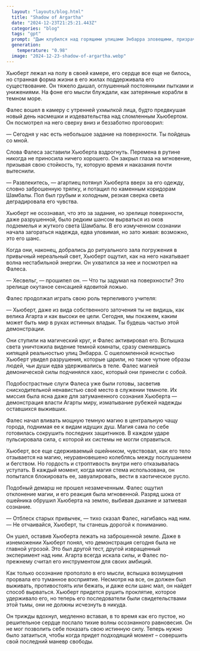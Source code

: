 ```yaml
---
  layout: "layouts/blog.html"
  title: "Shadow of Argartha"
  date: "2024-12-23T21:25:21.443Z"
  categories: "blog"
  tags: "gpt"
  prompt: "Дым клубился над горящими улицами Энбарра зловещими, призрачными столбами. Пепел и медный привкус пролитой крови наполняли воздух. Крики и вопли страданий некогда гордых жителей столицы слились в восхитительную симфонию мучений, которая вызвала ухмылку на лице Фалеса.\r\nФалес проскользнул между тенями разграбленного города. Некогда девственные фонтаны бульвара пропитались кровью, сапфировые воды теперь представляли собой лужи темно-красного цвета. В одной из них труп темного рыцаря и его коня остались частично затопленными.\r\nОн был осторожен и избегал находиться под прямыми солнечными лучами в течение длительного периода времени. Без кожи Аруднела, которая могла бы его защитить, трансформированное тело агартийца было уязвимо для резких, обжигающих лучей сверху. Кроме того, несмотря на то, что город находился в осаде, его уникальная внешность, скорее всего, привлекла бы нежелательное внимание.\r\nПодделать его смерть в Дердруи было достаточно просто. Ему просто нужно было лежать достаточно неподвижно, чтобы мальчик-король решил, что его убили, прежде чем телепортироваться обратно в Шамбалу. Учитывая, как распространились новости о смерти «лорда Арундела», можно было предположить, что пропавший труп смешался с сотнями других адрессианцев, убитых в тот день. Тем не менее, потеря кожи Арундела была неприятностью. Форма хорошо послужила ему, прокладывая путь через империю и расставляя шахматную доску, которой был Фодлан, таким образом, чтобы это привело к успеху Агарты.\r\nДевочка-император, драгоценный инструмент, который они выковывали годами, в конце концов оказалась катастрофой. Она была полезной пешкой в начале, ценной марионеткой, которая заставила империю броситься против мощи церкви и проложить путь к возрождению Агарты.\r\nВ конечном итоге ее гордыня стала причиной ее неудачи.\r\nНесмотря на всю мощь и помощь, предоставленную Фалесом и Агартой, Хресвельг все еще держала их подальше от империи. Хотя у нее не было проблем с использованием гребневых зверей в бою, она требовала, чтобы процессы, лежащие в основе создания таких существ, были минимальными и не попадались на глаза. Она уклонялась от большинства случаев сопутствующего ущерба. Она никогда не хотела полностью принимать дары, которые ей предлагали, и теперь ее драгоценная империя в результате превратилась в дымящиеся руины.\r\nАгартцы стремились создать грозного монстра, который мог бы сравниться с Безупречным в бою.\r\nВ итоге у них осталась лишь маленькая испуганная девочка.\r\nВступление в Энбарр было рискованным, но был один последний инструмент, который он мог спасти от этого ужасного провала кампании.\r\nИменно на ступенях дворца Энбарра Фалес наконец нашел то, что искал.\r\nСломанный, истекающий кровью и скорчившийся на этих ступенях, был Хуберт фон Вестра.\r\nЕго рваный плащ безвольно развевался на ветру, создавая впечатление изуродованного животного, которого терзает ветер. Покалеченная летучая мышь растянулась на окровавленных ступенях дворца, который он поклялся защищать. Юный Вестра продолжал тащить себя вперед с трудом, дюйм за дюймом. Длинные пальцы слабо царапали каменные ступени, отчаянно пытаясь подтянуться поближе к своей сеньоре, которую, вероятно, уже убивали. Кровь продолжала собираться под ним и стекать по камню алыми ручейками.\r\nДыхание, вырывавшееся из сломанного тела, было прерывистым, густым и влажным. Отрывистый кашель заставил все тело молодого человека содрогаться. Задняя часть его темного плаща пропиталась более глубоким оттенком черного. Вероятно, это место раны, которая оставила его в нынешнем состоянии.\r\nТот, кто смертельно ранил Вестру, явно не удосужился дважды проверить, действительно ли погибла его цель.\r\nМилосердным поступком было бы перерезать молодому человеку горло. Ускорить неизбежную смерть, которая кружила, как голодный стервятник, но отказывалась приземляться.\r\nИ все же… казалось такой расточительностью позволить Вестре погибнуть на ступенях Энбарра.\r\nСначала Фалес заключил соглашение с Вестрой просто ради развлечения. Ему было очень забавно наблюдать, как далеко он может зайти, чтобы заставить мальчика истязать себя ради нескольких объедков со стола, которые приносят магические знания. Наблюдать, как охотно служитель, стоящий рядом с Хресвельгом, унизится, чтобы хоть на малую толику увеличить свою силу.\r\nЧего Фалес не ожидал, так это подлинной необузданной силы и таланта, которыми обладал молодой человек.\r\nУспешное владение темной магией было редкостью, почти неслыханной в Фодлане. Те, кто был способен, обычно могли создать не более, чем слабое заклинание Миазмы. Ранги темного мага и темного епископа были не более чем декоративной формальностью. Более того, учитывая осуждение церковью большей части темной магии, большинство магов не хотели следовать такой школе магии.\r\nИметь кого-то, кто не только был искусен в использовании темной магии, но и имел врожденный талант к ней, было неизмеримой аномалией. Мальчик полностью поглощал каждый урок магии, который давал Фалес, освоил даже самые сложные заклинания темной магии за долю того времени, которое потребовалось бы большинству людей. Вестра была вундеркиндом в темных искусствах, который мог бы оказать большую услугу делу Агарты.\r\nНикогда прежде Фалес не видел, чтобы кто-то, кто не был перекован Агартой, вызывал темную магию с такой легкостью и мастерством. Фалес даже копался в записях Агарты, чтобы узнать, не был ли сам Вестра или кто-либо из его близких родственников объектом экспериментов. Насколько Фалес мог судить, Вестра не была тронута Агартой. Талант был изначально его собственным. Не в первый раз Фалес размышлял о происхождении родословной Вестры. Возможно, некоторые члены семьи за пределами Фодлана с продвинутыми магическими навыками...\r\nПозволить такому потенциалу истекать кровью и умирать, добавив еще один труп в кучу, было немыслимой тратой.\r\nФалес приблизился к раненому магу медленными, осторожными шагами. Внутри дворца войска королевства продолжали свою войну против умирающих остатков армии Адрестии. Едкие вопли оболочки гегемона ревели внутри, сотрясая витражи. Фалес ухмыльнулся шуму. Майсон, а также несколько других приспешников Фалеса также находились во дворце. Если они были умны, то уже планировали свой побег и оставляли то, что осталось от девушки-императора, на ее долю.\r\nВестра продолжал подниматься по ступеням дворца с изяществом изуродованной улитки. В какой-то момент его трясущиеся руки подкосились, и он растянулся лицом вниз в луже собственной крови. Из его губ вырвался жалкий вой.\r\nОн даже не заметил приближения Фалеса. Агартиец присел и перевернул Вестру на спину.\r\nМолодой человек бил и царапал Фалеса. Его глаза были открыты, но в них не было никакого узнавания. Бред затуманил его зрение, ослепив его от его темного спасителя. Жалкие стоны просачивались сквозь кроваво-пенистые губы. И без того бледная кожа мальчика стала болезненно-белой от потери крови.  \r\nБольшая ножевая рана, которая прошла через живот молодого человека и вышла из его спины, стала причиной его смертельной травмы. Для любого другого человека, Вестра уже давно бы не смогла спастись. Слишком много крови вылилось из зияющих ран на его теле.\r\nФалес ухмыльнулся и поднял юношу на руки. Процесс будет деликатным, поскольку Вестра находится в гораздо более опасном состоянии, чем его обычные подданные, но Фалес был уверен, что сможет спасти сломленного мага.\r\nПробормотав несколько слов, Фалес прижег зияющие раны и закрыл их. Мальчику не пойдет на пользу истечь кровью до того, как они достигнут Шамбалы. Вестра слабо вскрикнул, когда его плоть была обожжена, слепо хватаясь за воздух, прежде чем обмякнуть в руках Агарты, как марионетка с обрезанными нитями. Фалес прижал большой палец к точке пульса на горле Вестры. Нитевидный и слабый, но ответный проблеск нажал на его большой палец. Резкие, хриплые вдохи хрипло вырывались из груди мальчика. Молодой человек, вероятно, все еще истекал кровью изнутри, но проживет достаточно долго для планов Фалеса.\r\nК радости Фалеса, он заметил знакомый ошейник, все еще закрепленный на шее Вестры. Очевидно, даже со «смертью» Арундела молодой человек не смог разрушить чары, которые закрепили его на месте.\r\nПроизнеся быстрое заклинание, алое облако магии варпа окружило двоих из них. Когда оно рассеялось, они уже не были на пылающих улицах Энбарра, а вместо этого оказались в глубоких коридорах внутреннего святилища Шамбалы.\r\nАлтарь возрождения был спрятан в одном из самых глубоких покоев Шамбалы. Даже среди Агарты лишь немногим был предоставлен доступ к священной реликвии.\r\nВестра безвольно висела, как сломанная кукла, на руках Фалеса, когда его несли в комнату. Молодой человек слабо хрипел, его голова склонилась набок. Тяжелые шаги Агартианца громко раздавались в пустом коридоре. Только гул неонового освещения, граничащего с полом и стенами, отражался от их присутствия.\r\nАлтарь возрождения не сильно отличался от многих других панелей управления и консолей, найденных в Шамбале. На первый взгляд, это был не более чем стол, выкованный из редких металлов и освещенный теми же неоновыми синими и зелеными цветами, которые украшали подземные туннели.\r\nЕго неприметный внешний вид не соответствовал мощи слияния технологий и магии, которое он на самом деле таил в себе.\r\nФалес раздел молодого Вестру догола, оставив только богато украшенный воротник, и положил его безвольное тело на алтарь перед собой. Ограничители были закреплены на запястьях и лодыжках молодого человека. Поле красноватого, темного тумана вырвалось из углублений алтаря и окружило тело, лежащее сверху. Частицы уже остановили крутое падение молодого человека к смерти. Дыхание Вестры все еще было прерывистым, нитевидным, но оно оставалось постоянным. Участки обугленной плоти покрывали живот молодого человека, где его раны были прижжены.\r\nХотя многие в конечном итоге добрались до Шамбалы, привлеченные обещанием силы и преследуя тайны древней Агарты, немногие прошли ритуал перерождения. Чтобы перековаться в новую форму жизни, которая разорвет узы человеческих ограничений. Чтобы стать чем-то вневременным, чем-то большим. Этот процесс был зарезервирован для самых известных приспешников Фалеса. И из этого редкого числа лишь немногие пережили ритуал.\r\nВестра слабо застонал, его голова дергалась из стороны в сторону, но он оставался без сознания, поскольку частицы удерживали его умирающее тело в стазисе.\r\nМолодой человек продемонстрировал потенциал, на лиги превышающий даже многие из аколитов, которым удалось пережить процесс перерождения. Тем не менее, Вестра была упряма. Ему понадобится тяжелая рука, чтобы перенаправить его гнев и подчинить его воле Фалеса. Если все пройдет хорошо, у Агарты появится еще один преданный слуга.       \r\nФалес провел рукой по бессознательному телу Вестры, смакуя каждый контур и липкое давление липкой кожи под ладонями. Даже без сознания и на грани смерти, плоть Вестры все еще дергалась от прикосновения Фалеса, лицо молодого человека сморщилось от дискомфорта. Агартиец усмехнулся, увидев такую реакцию. Тот факт, что молодой человек также соблазнил его плотски, был лишь дополнительным бонусом к его перековке в образе Агартийца.\r\nФалес окинул взглядом лежащую на спине Вестру. Вид обычно наглого молодого человека, податливо лежащего на столе, беспомощного перед служением Агарты, прямиком запал Фалесу в душу. Фалес подумывал засунуть колени Вестры себе на грудь и положить его на алтарь, хотя эта идея была быстро отвергнута. Процесс перерождения был достаточно сомнителен и без того, чтобы случайно затрахать своего нового послушника до смерти в процессе трансформации. К тому же, у Фалеса будет достаточно времени, чтобы провести его с Вестрой, как только перерождение будет завершено.\r\nФалес неохотно убрал руки от тела Вестры. Он вытащил обсидиановый нож из ножен на поясе. Лезвие клинка, окутанное темной магией и невозможно острое, зловеще светилось в жутком освещении комнаты.\r\nПервым шагом было осушение слабого бывшего сосуда послушника от крови.\r\nИспользуя лезвие, Фалес нанес ряд глубоких, точных порезов на нескольких жизненно важных артериях на руках и ногах Вестры. Кровь вытекала из надрезов, текла тонкими струйками по алтарю, прежде чем стекать в аккуратно размещенные ниже бассейны. Вид крошечных, алых рек, сочащихся из тела Вестры и капающих в контейнеры, был гипнотическим, как наблюдение за каплями дождя, скользящими по окну.\r\nДаже в стазисном тумане тело Вестры содрогалось, его сердце было на грани того, чтобы выключиться без крови, необходимой для его биения. Молодой человек заскулил; его лицо исказилось от боли. Это не имело значения. Алтарь сохранит ему жизнь.\r\nБледная кожа Вестры стала почти прозрачной, когда он был высушен в оболочку. С уже значительной потерей крови, не потребовалось много времени, чтобы опустошить Вестру до последней капли.\r\nФалес поставил еще одну чашу у основания алтаря, на этот раз наполненную ихором. Субстанция была черной, как расплавленный оникс. Новая кровь, которая наполнит вены аколита, сотканная из темной магии и смешанная с технологией настолько древней, что казалось, будто она пришла из мифа.\r\nДля следующего шага процесса Фалес использовал несколько трубок, чтобы соединить таз с ихором с каждым из надрезов Вестры. Пробормотав заклинание, таз ожил и начал вливать свое содержимое в почти бескровное тело молодого человека.    \r\nВестра закричал, словно его сжигали изнутри, когда новое вещество вошло в его артерии и вены. Несмотря на то, что он был без сознания, все его тело содрогнулось и затряслось, пока его органы боролись, чтобы отвергнуть инвазивную жидкость, которая стремилась заменить его кровь. Он напрягся и боролся с ограничениями, которые прикрепляли его конечности к алтарю. Плоть молодого человека уже приобрела пепельный оттенок, когда ихор затопил его систему.            \r\nФалес положил твердую руку на грудь Весты, удерживая его на месте. Молодой человек продолжал задыхаться и метаться, его крики становились слабее. Другая рука Фалеса держала обсидиановый кинжал, лезвие которого вонзилось в грудь Вестры для следующей фазы его возрождения. \r\nСлабый всхлип был единственным звуком, который издала Вестра, когда нож пропилил его грудину и ребра, кости и плоть отодвинулись, обнажив сердце, которое боролось за то, чтобы биться внутри. С предельной точностью Фалес вырезал нежный орган, освободив его от ограничений, и извлек его из груди Вестры.\r\nФалес держал хрупкий орган в своей ладони. Все еще теплый от остатков крови Вестры. Одно сжатие кулака, и он мог бы раздавить его в кашицу. Вместо этого Фалес запечатал сердце в ближайшем контейнере. Не обязательный компонент процесса возрождения, но прекрасный трофей, который можно было бы держать.\r\nГрудь Вестры была зияющей полостью. Стазисное поле поддерживало его невозможным дыханием, невозможным существованием. Лужи ихора начали просачиваться в вырезанную пустоту.\r\nНастало время для заключительного этапа ритуала возрождения.\r\nИз кармана Фалеса вытащили каменный гребень и поместили в пустую полость в груди Вестры, где когда-то находилось его бьющееся сердце.\r\nКамень ожил, засияв вспышками ярко-красного света.\r\nФизические преобразования произошли практически мгновенно.\r\nЧерный ихор затопил грудную полость и затопил светящийся камень. Сразу же сереющая плоть начала срастаться, оставляя длинный, рваный шрам на груди. Ожоги от прижженных ран бледнели от ярко-красного до тусклых пятен ряби на плоти. Судороги снова охватили молодого человека.\r\nФалес расшнуровал свои бреши и начал ласкать свой член, видя, как Вестра бессознательно дергается и судорожно дергается на столе. Молодой человек взвизгнул. Его спина выгнулась над столом, когда камень гребня согнул, скрутил и перековал каждую фибру его тела. Агония исказила его лицо острыми бороздами.\r\nВ конце концов, Вестра рухнул бездыханным на алтарь. Его изуродованная грудь вздымалась, когда он хрипел и скулил.\r\nВозрождение было полным.\r\nФалес ухмыльнулся, осматривая своего нового послушника. Большие полосы белого плели между черными кудрями на его голове. Линии и созвездия черного усеивали левую сторону лица молодого человека и спускались по всей длине его тела, открывая пятна, где ихор скапливался под его кожей. Его плоть была полупрозрачной бледностью, подобающей агартийцу.\r\nНа грани разрядки Фалес наклонил голову Вестры к себе и прижал кончик своего члена чуть дальше губ молодого человека. С тяжелым хрюканьем он излился в податливый рот Вестры.\r\n«Вот хороший питомец», — промурлыкал Фалес, проводя когтистым пальцем по качающемуся кадыку Вестры, с восхищенным интересом наблюдая, как горло юноши бессознательно пытается проглотить каждую каплю, которую в него вливают.\r\nФалесу не пришлось долго ждать, прежде чем глаза Вестры открылись и начались первые секунды его перерождения.\r\n \r\n \r\n \r\nХьюберт – Зеленая дождливая луна, 1185\r\n \r\nОсознание вернулось к Хьюберту в тошнотворной мозаике яростно флуоресцентных зеленых и синих цветов, которые кружились в его глазах. Там, где должно было светить солнце, была удушающая темнота, обрамленная тошнотворным сиянием невозможно резких цветов.\r\nВоздух пах пустотой. Мертвая пустота. Никаких цветочных ароматов, никакой вечнозелени, разносимой ветром, никакой пыли, даже удушающего запаха пепла и меди, к которому он привык на поле боя. Как будто воздух, просачивающийся в его ноздри, был лишен всех нюансов, оставив его с тревожной пустотой.\r\nНеописуемая тяжесть обрушилась на его конечности. Это ощущалось иначе, чем обычное истощение в бою, с которым он сражался бесчисленное количество раз. Усталость окутала каждую из его мышц густой, тягучей грязью. Даже его кровь казалась неестественно вязкой, когда она текла по его телу, настолько же невозможной, насколько невозможным должно было быть такое ощущение.\r\nНе было никаких звуков близлежащего поля битвы. Никаких звуков марширующих строем имперских войск. Только неопознанный звон в ушах, который звенел в ушах и заставлял зубы стучать.\r\nЗнакомый прогорклый привкус затхлой спермы Арундела застрял у него во рту. Кислый и приторный на языке.\r\nЭто наблюдение заставило Хьюберта вздрогнуть. По его коже пробежали мурашки.\r\nАрундел был убит в Дердриу несколько месяцев назад…\r\n«Наконец-то проснулся, мой питомец?»\r\nГолова Хьюберта резко вскинулась. Именно в этот момент он заметил, что его запястья и лодыжки были прикреплены к какому-то столу. Он тщетно потянул их. Скривившись, он также понял, что его раздели догола. Темная комната скрывала его тело, но он мог чувствовать пощипывание прохладного воздуха на своей голой коже. Хьюберт зарычал на источник голоса.\r\nТо, что стояло перед ним, можно было бы принять за человека, если смотреть на него издалека или при плохом освещении. Его кожа была настолько бледной, что, казалось, имела серовато-голубые оттенки, как переливающаяся чешуя гниющей рыбы. Его волосы и борода были лишены цвета. Но что самое тревожное, все его глаза, включая зрачки и радужки, были одинаково призрачно-белыми, из-за чего он казался одновременно слепым и всевидящим.\r\nЭто было существо, идентичное Солону и Кронии.\r\nХьюберт никогда раньше не видел этого монстра, но он сразу понял, что это такое.\r\n«Я так понимаю, вы тот самый, кто все эти годы выдавал себя за лорда Арундела», — усмехнулся Хьюберт, отчаянно пытаясь сдержать дрожь в голосе.\r\n«Умный мальчик. Я знал, что принял правильное решение, приведя тебя сюда», — мрачно усмехнулся монстр, делая шаг вперед. «Прости, я, кажется, никогда официально не представлялся. Можешь называть меня Фалес».\r\nХьюберт выплюнул кусок мерзкого семени демона и зарычал.\r\n«И что именно это за место? С какой целью вы меня сюда привели?»\r\nМонстр наклонил голову набок, словно озадаченный вопросом. Ухмылка тронула его губы.\r\n«Ты действительно не помнишь? Битву при Энбарре? Армию королевства, заполонившую улицы и сокрушившую остатки имперских войск? Тебя, умирающего на ступенях дворца, прежде чем я любезно спас тебя».\r\nХолод пронзил Хьюберта. Дыхание его содрогнулось и остановилось.\r\nВоспоминания о битве, о которой говорил монстр, промелькнули в его голове. Хьюберт истощил себя до костей, бросая заклинание за заклинанием в войска королевства, удерживая их подальше от императора, которого он поклялся защищать. Его магия сокрушала легион за легионом кавалеров и паладинов Фаэргхуса. Даже когда истощение грозило превратить его кости в пыль, он пробивался вперед, глубоко погружался в свои резервуары силы и выкрикивал новые заклинания тем, кто угрожал жизни леди Эдельгард.\r\nОдин из паладинов прорвался. Волосы, красные как огонь. Знакомое лицо рыцаря исказилось от горя.\r\nЭтот паладин пронзил его своим копьем...\r\nХьюберт снова извернулся и дернулся, пытаясь освободиться от пут. Его дыхание царапало грудь резкими вздохами.\r\n\"Что это значит? Что случилось с леди Эдельгард?!\"\r\n«Мертв», — ответил монстр. Единственное слово, произнесенное нараспев, — «Как ты был бы, если бы не переродился…»\r\nКаждый нерв превратился в лед. Воздух вырвало из легких. Тихий крик застрял в горле Хьюберта. Его грудь вздымалась. Каждый вдох ощущался так, словно в его легкие вонзались ржавые гвозди.\r\nНет, нет, нет, нет!\r\nХьюберт завыл бы от отчаяния, если бы в его голове не застряли какие-то другие слова Фалеса.\r\n«Что именно ты имеешь в виду под… возрождением?» — голос Хьюберта дрожал.\r\nЛицо Фалеса исказила жестокая ухмылка.\r\n«Возможно, будет лучше, если я покажу вам…»\r\nОсвещение в комнате изменилось. Болезненные неоновые огни остались, но их освещение изменилось. Когда-то скрытое в тенях комнаты, большое зеркало покрывало потолок над головой.\r\nОднако то, что Хьюберт увидел в зеркале, заставило его вопль ужаса вырваться из его горла.\r\nУ существа в зеркале была та же общая структура костей и черты, что и у Хьюберта, но все детали были неправильными. Как будто кто-то пытался нарисовать кошмарную интерпретацию его портрета полностью по памяти.\r\nЦвет вымылся из больших участков его темных кудрей, оставив скопления белого, рассеянные по его волосам. Его кожа, которая всегда была бледной, которую можно было бы счесть омерзительной, просочилась в гнойно-серый цвет с радужными полутонами, как будто что-то разлагалось прямо под поверхностью его плоти. Длинный, отвратительный, сморщенный шрам тянулся по его груди между грудными мышцами. Еще больше шрамов, рябящих, как старые ожоги, было нарисовано на его животе. Оспины и черные линии пересекали его кожу гнилыми, больными пятнами. Его левый глаз, склера и все остальное, были полностью залиты черным.\r\nИменно в этот момент, между прерывистыми вдохами, Хьюберт наконец сделал самое ужасающее открытие своей трансформации.\r\nСердцебиения не было. Грудь, которая должна была бы трепетать от страха, была холодной и безмолвной.\r\nИзбегать.\r\n« Что ты со мной сделал?! » — завопил Хьюберт.\r\n«Я вытащил тебя из края верной смерти», — промурлыкал Фалес, проводя когтистыми пальцами по волосам Хьюберта, — «Сформировал из тебя гордый образ Агарты. Что-то более сильное. Форму с силой, чтобы ты мог раскрыть весь свой потенциал.\r\nХьюберт оторвал голову от прикосновения Фалеса и схватил его за руку зубами. Фалес только усмехнулся в ответ и ударил Хьюберта тыльной стороной ладони. Удар ошеломил Хьюберта. Он беспомощно скулил на алтаре.\r\nОн так долго пытался изобразить себя бессердечной тенью, орудием империи, созданной тьмой.\r\nНаконец-то его желание сбылось, и это был его худший кошмар.\r\nФалес наконец освободил конечности Губерта от пут.\r\nВсе еще слабый от трансформации, Хьюберт попытался убежать, но его конечности отказались сотрудничать, каждый мускул чувствовал себя так, словно превратился в ил. Он упал на землю смятой кучей.\r\nХьюберт пытался призвать эту магию, пока Фалес поднимал его на ноги. Проклятый ошейник снова активировался и снова подавлял его силы.\r\nОн попытался ударить Фалеса, размахивая конечностями. Монстр лишь усмехнулся от удовольствия, наблюдая за слабой атакой Губерта.\r\nХьюберта протащили по коридору в другую комнату перед огромным зеркалом в полный рост. Его руки были затянуты за голову и закреплены набором кандалов, его ноги были прикреплены к полу такими же ограничителями и зацеплены за распорку, которая раздвинула его ноги.\r\nЭто был бы не первый раз, когда Арундел... нет... Фалес заставил бы его смотреть на себя, пока его трахают.\r\nХьюберт уставился в зеркало. Чудовище, на котором была искаженная карикатура на его собственное лицо, смотрело в ответ...\r\nОн мог бы смириться с тем, что он — оружие, тот, кто сражается в тени на стороне леди Эдельгард... Он мог бы смириться с тем, что его будут трахать в рамках извращенного соглашения Арундела или Фалеса ...\r\nОн не мог справиться с мерзостью, которая украла его лицо.\r\nЕго плоть уже много лет не ощущалась как его собственная, но теперь его внешность соответствовала этой реальности.\r\nГрудь чудовища вздымалась в такт рыданиям, сотрясавшим тело Хьюберта. Слезы текли по острым щекам мерзости.\r\nПлачут ли демоны?          \r\nФалес втиснулся сзади Хьюберта. Затвердевший член монстра тыкался в трясущееся тело перед ним, требуя входа.\r\nХьюберт плакал и хватал ртом воздух. Он зажмурился, отказываясь встречаться взглядом со своим двойником в зеркале.\r\nЕго грудь оставалась мертвой и пустой.\r\nФалес уткнулся лицом в шею Хьюберта с извращенной, притворной привязанностью. Это было единственное предупреждение, которое он получил, прежде чем Фалес схватил его за бедра и вонзил в него нож.\r\nХьюберт не кричал и не плакал так много с момента их первой встречи.\r\n\r\nХьюберт – Красный Волк, Луна, 1186\r\n \r\nЕще один тик был нацарапан на полу. Сетка шрамов, вырезанных на холодном камне, которая должна была отмечать течение времени. То, что когда-то было Хубертом фон Вестрой, не знало, почему он вообще все еще беспокоится. Их было слишком много, чтобы сосчитать. Они перекрещивались друг с другом в бессмысленной сетке порезов и царапин.  \r\nПод землей не было солнца, отмечающего течение времени. Только вечное, жуткое свечение устройств Агарты освещало темные коридоры.\r\nНикаких дней, никаких недель, никаких лунных циклов, которые можно было бы отслеживать. Сначала Хьюберт думал, что он может внутренне отслеживать время, приблизительно минуты и часы, которые прошли, основываясь на усталости своего тела.\r\nТеперь он просто царапал камень наугад. Проход времени, не поддающийся количественному определению. Дней могло быть больше или меньше, чем нацарапанных на камне записей.\r\nОн был удивлен, что Фалес не сделал ни шага, чтобы удалить царапины или наказать Хьюберта за такое действие. Вероятно, чудовище получило какое-то болезненное чувство удовлетворения, наблюдая, как Хьюберт безнадежно пытается вести учет дней, проведенных им в заточении в сырой яме, известной как Шамбала.\r\nЕго спина болела. Фалес заново вырезал символ Агарты на плоти между лопатками. Клеймо, подходящее для скота.\r\nОн вздрогнул. Одежда, которую он носил, если ее вообще можно было так назвать, была не более чем тонкой тканью, накинутой на его бедра, прикрепленной к цепочке, богато украшенному поясу. Одежда была предназначена исключительно для развлечения Фалеса и мало помогала отгонять холод коридоров Шамбалы.  \r\nХьюберт лежал на боку, свернувшись вокруг коллекционных отметок клещей, которые он нацарапал на земле. Он позволил заточенному куску камня, который он использовал для вырезания клещей, безразлично выскользнуть из его пальцев. Кусок отскочил от земли с тихим «звоном». Хьюберт мутно уставился на стену перед собой.\r\nВ темных уголках его сознания призраки его товарищей, тех, кого он почти мог бы назвать своими друзьями, смотрели на него убийственными глазами.\r\nОн подумал о Петре, такой яркой и смелой, которая делилась с ним обычаями и приемами культуры Бригитты, сражаясь с ним на тренировочных площадках и помогая ему на поле боя.\r\nОн подумал о Доротее, яркой певице, которая надеялась только на светлое будущее для простого народа. Смех в ее голосе, когда она дразнила его по поводу его близости к леди Эдельгард.\r\n(Обе женщины были убиты на улицах Энбарра, всего в нескольких ярдах от того места, где он стоял…).\r\nОн подумал о Бернадетте, постепенно преодолевающей страх, который пленил ее. Вышитый цветок, который она подарила ему, пытаясь сделать его менее страшным.\r\n(Пожертвовала собой, пытаясь удержать стратегическую позицию в Гроннер-Филд во время провального гамбита…).\r\nОн подумал о Каспаре, шумном и безрассудном. Его ревущий энтузиазм был одновременно обузой и великим источником вдохновения для его войск.\r\nОн подумал о Линхардте, всегда придумывающем оправдания, почему он должен спать, а не заниматься своими обязанностями. Как целитель отнес Хьюберта обратно в его комнату, когда его нашли без сознания от истощения.\r\n(Оба молодых человека погибли, защищая Форт Мерсье…)\r\nОн подумал о леди Эдельгард. Своей ближайшей спутнице, которую он поклялся защищать. Он подумал о яркой маленькой девочке, которая познакомила его со всеми своими плюшевыми мишками вскоре после их первой встречи.\r\nОн подумал о той самой девушке, выходящей из подземелий, с волосами, обожженными до белизны, с невыразимыми кошмарами, преследующими ее глаза. Кошмары, с которыми, как он обещал, ей больше никогда не придется сталкиваться в одиночку...\r\nОн подумал о молодой женщине, рядом с которой он оставался, пока она строила планы по переделке мира к лучшему...\r\nХьюберт все еще мог представить себе с душераздирающей ясностью жестокую улыбку на лице Фалеса, когда он объяснял в мучительных, графических подробностях, как леди Эдельгард встретила свой конец. Рассказал ему о чудовище, в которое она заставила себя превратиться в последние минуты отчаяния... Тот самый кошмар, которого она боялась с тех пор, как вышла из подземелий, навсегда изменился.\r\nКаждый из его товарищей. Каждый, кто был под его знаменем защиты.\r\nОн провалил каждое из них.\r\nИх острые глаза следили из глубин его сознания. Каждая тень, ускользающая от внимания Хьюберта, была еще одним из их призраков.\r\nВсе еще лежа на боку, Хьюберт стиснул зубы и уставился на стену перед собой.\r\nОн также подумал о фон Эгире. Предателе.\r\nХьюберт столкнулся с другим человеком на улицах Энбарра, сражаясь под знаменем Синих Львов королевства.\r\nТот самый человек, который нанес то, что должно было стать смертельным, но вместо этого заточил Хьюберта в кошмаре наяву. Оставленный гноиться в сырых пещерах своего величайшего врага. Вынужденный обслуживать каждую их прихоть, пока черви пировали на телах тех, с кем он должен был умереть.\r\nТы раздвинула ноги и продалась врагу. Как ты ожидал, что это закончится?\r\nХьюберт обхватил колени и захныкал. Слова в его голове были одеты в холодную усмешку отца. Его отец никогда не произносил этих точных слов — насколько знал Хьюберт, покойный маркиз, к счастью, никогда не узнал о нетрадиционных методах своего старшего сына по сбору информации от «лорда Арундела» — но он тем не менее мог ясно представить их в его голосе.\r\nСначала он пытался сопротивляться.\r\nЕго магия, возможно, и была запечатана за взорванным ошейником, но он все еще был тренированным бойцом. Он сражался кулаками, тупыми ногтями, зубами. Он пинался, огрызался и рычал на любого, кто осмеливался попытаться тронуть его пальцем.\r\nВот тогда он это почувствует.\r\nВ дополнение к чарам, которые подавляли его связь с магическими способностями, Фалес добавил дополнительную деталь к богато украшенному ошейнику, который душил горло Хьюберта. По команде Фалеса из ошейника исходили обжигающие волны электричества. Каждый разряд пронзал нервную систему Хьюберта, посылая обжигающие разряды по всему его телу. Электрические токи от ошейника не отличались от разрушительных эффектов его заклинания Борс Икс. Шок хотел оставить Хьюберта парализованным, дергающимся и хватающим воздух на полу, как рыба.\r\nК сожалению, атакам Хьюберта потребовалось совсем немного времени, чтобы утратить свою ярость, тем более, когда он вообще отказался от сопротивления.\r\nОн вспомнил пальмового какаду, которого он встретил в детстве, запертого в особняке знатной семьи как экзотическое домашнее животное. Птица вопила от негодования, угольно-черные перья ярко сверкали, когда она хлопала крыльями и царапала прутья своей тюрьмы. Она выкрикивала проклятия, слова, усвоенные от ее тюремщиков, и визжала пронзительными воплями.\r\nСо временем дух пальмового какаду увял. Его визги и хлопанье крыльями ослабли в ярости. Даже угольные перья утратили свой блеск. Он безразлично сидел в своей клетке. Некогда гордое существо, теперь сломленное.\r\nВ конце концов, птицу нашли мертвой на дне клетки. Затем маленькую тушку выбросили наружу, оставив на съедение лисам.\r\nВ отличие от пальмового какаду, Хьюберт не смог избежать своего кошмара наяву через смерть.\r\nГлаза Фалеса были повсюду. Будь то сам монстр или один из его доверенных помощников, кто-то из них всегда был рядом, чтобы пресечь его попытки. Не в первый раз Хьюберт задумался, не создали ли они какое-то устройство, которое постоянно следило за ним.\r\nОднажды ему это почти удалось. После нескольких дней работы над ослабленной секцией одной из жутко освещенных консолей, Хьюберту удалось отломить фрагмент странного металла. Он использовал сломанный осколок, чтобы перерезать себе горло.\r\nПотоки черной жидкости покрывали его руки. Кровь, которая не была кровью, текла из раны. Вид ихора заставил его заболеть, но он снова порезал себя, выдавливая больше испорченной жидкости из плоти монстра, который пленил его.\r\nЕго быстро нашел разъяренный Фалес, который прижег его раны и закрыл их. Губерт кричал, когда ожоги запечатали рваные раны, частично от боли, но в основном от отчаяния.\r\nКогда он не был использован как сексуальная марионетка Фалеса, Агарта обучала его темной магии. По неизвестным причинам, монстр, казалось, решил превратить Хьюберта в своего рода ученика. Он продолжал наделять Хьюберта массивом мощной темной магии.\r\nХьюберт пытался направить свои атаки на Фалеса во время одного из таких сеансов. Монстр только посмеялся над этой попыткой, вихревые ветры Аида безвредно отскакивали от барьера, который создал Фалес. Жгучие разряды электричества пронзили тело Хьюберта из ошейника в ответ на его акт неподчинения. Как только Хьюберт перестал биться в конвульсиях, Фалес презрительно усмехнулся, глядя на его беспомощное, дергающееся тело, и утащил Хьюберта в их личные покои.\r\nПродолжи историю , не делай пропуск во времени . Пиши подробно"
  generation: 
    temperature: "0.98"
  image: "2024-12-23-shadow-of-argartha.webp"
---
```

Хьюберт лежал на полу в своей камере, его сердце все еще не билось, но странная форма жизни в его жилах поддерживала его существование. Он тяжело дышал, оглушенный постоянными пытками и унижениями. На фоне его мысли блуждали, как затерянные корабли в темном море.

Фалес вошел в камеру с утренней ухмылкой лица, будто предвкушая новый день насмешки и издевательства над сломленным Хьюбертом. Он посмотрел на него сверху вниз и беззаботно проговорил:

— Сегодня у нас есть небольшое задание на поверхности. Ты пойдешь со мной.

Слова Фалеса заставили Хьюберта вздрогнуть. Перемена в рутине никогда не приносила ничего хорошего. Он закрыл глаза на мгновение, призывая свою стойкость, ту, которую время и наказания почти вытеснили.

— Развлекитесь, — агартиец потянул Хьюберта вверх за его одежду, словно заброшенную тряпку, и потащил по каменным коридорам Шамбалы. Пол был грубым и холодным, резкая сверка света деградировала его чувства.

Хьюберт не осознавал, что это за задание, но зрелище поверхности, даже разрушенной, было редким шансом вырваться из оков подземелья и жуткого света Шамбалы. В его измученном сознании начала загораться надежда, едва уловимая, но зато живая: возможно, это его шанс.

Когда они, наконец, добрались до ритуального зала погружения в привычный нереальный свет, Хьюберт ощутил, как на него накатывает волна нестабильной энергии. Он ухватился за нее и посмотрел на Фалеса.

— Хесвельг, — прошипел он. — Что ты задумал на поверхности? Это зрелище окутаное сенсацией ядовитой ложью.

Фалес продолжал играть свою роль терпеливого учителя:

— Хьюберт, даже из вида собственного заточения ты не видишь, как велика Агарта и как высоки ее цели. Сегодня, мы покажем, каким может быть мир в руках истинных владык. Ты будешь частью этой демонстрации.

Они ступили на магический круг, и Фалес активировал его. Вспышка света уничтожила видение темной комнаты, сразу сменившись кипящей реальностью улиц Энбарра. С ошеломленной ясностью Хьюберт увидел разрушения, которые царили, но также чуткие образы людей, чьи души едва удерживались в теле. Фалес магией демонической силы подчинялся хаос, который они принесли с собой.

Подобострастные слуги Фалеса уже были готовы, засветив снисходительной ненавистью своё место в служении темноте. Их миссия была ясна даже для затуманенного сознания Хьюберта — демонстрация власти Агарты миру, изматывание рубежей надежды оставшихся выживших.

Фалес начал вливать мощную темную магию в центральную чащу города, поднимая ее к видам идущих душ. Магия сама по себе готовилась сокрушить последних защитников. В каждом ударе пульсировала сила, с которой их системы не могли справиться.

Хьюберт, все еще сдерживаемый ошейником, чувствовал, как его тело отзывается на магию, неуравновешено колеблясь между послушанием и бегством. Но гордость и строптивость внутри него отказывалась уступать. В каждый момент, когда магия стема использована, он попытался блокировать ее, завуалировать, вести в хаотическое русло.

Подобный демарш не прошел незамеченным. Фалес ощутил отклонение магии, и его реакция была мгновенной. Разряд шока от ошейника обрушил Хьюберта на землю, выбивая дыхание и затмевая сознание.

— Отблеск старых привычек, — тихо сказал Фалес, нагибаясь над ним. — Не отчаивайся, Хьюберт, ты станешь дорогой к пониманию.

Он ушел, оставив Хьюберта лежать на заброшенной земле. Даже в изнеможении Хьюберт понял, что демонстрация сегодня была не главной угрозой. Это был другой тест, другой извращенный эксперимент над ним. Агарта всегда искала силы, и Фалес по-прежнему считал его инструментом для своих амбиций.

Как только осознание проползло в его мысли, вспышка возмущения прорвала его туманное восприятие. Несмотря на все, он должен был выживать, противостоять или бежать, и даже если шанс мал, он найдет способ вырваться. Хьюберт придется рушить проклятие, которое удерживало его, но теперь его последователи были свидетельствами этой тьмы, они не должны исчезнуть в никуда.

Он трижды вдохнул, медленно вставая, в то время как его пустое, но решительное сердце послало тихие волны осознанного равновесия. Он не мог позволить себе показать свою истинную силу. Теперь нужно было затаиться, чтобы когда придет подходящий момент – совершить свой последний маневр свободы.
